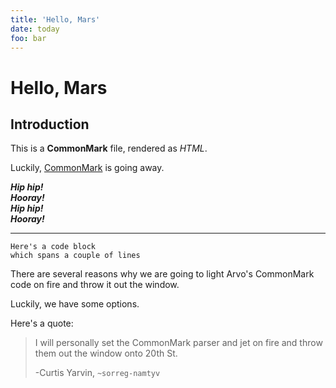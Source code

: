 ```yaml
---
title: 'Hello, Mars'
date: today
foo: bar
---
```


Hello, Mars
============

Introduction
------------

This is a **CommonMark** file, rendered as *HTML*.

Luckily, [CommonMark](https://commonmark.org) is going away.

_**Hip hip!**_\
*__Hooray!__*\
__*Hip hip!*__\
**_Hooray!_**

***

    Here's a code block
    which spans a couple of lines

There are several reasons why we are going to light Arvo's CommonMark code on fire and throw it out the window.

Luckily, we have some options.

Here's a quote:

> I will personally set the CommonMark parser and jet on fire and throw
> them out the window onto 20th St.
>
> -Curtis Yarvin, `~sorreg-namtyv`

<list dataPreview="true" className="runes"></list>
